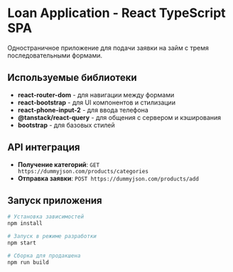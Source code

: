 # Loan Application - React TypeScript SPA

Одностраничное приложение для подачи заявки на займ с тремя последовательными формами.

## Используемые библиотеки

- **react-router-dom** - для навигации между формами
- **react-bootstrap** - для UI компонентов и стилизации
- **react-phone-input-2** - для ввода телефона
- **@tanstack/react-query** - для общения с сервером и кэширования
- **bootstrap** - для базовых стилей

## API интеграция

- **Получение категорий**: `GET https://dummyjson.com/products/categories`
- **Отправка заявки**: `POST https://dummyjson.com/products/add`


## Запуск приложения

```bash
# Установка зависимостей
npm install

# Запуск в режиме разработки
npm start

# Сборка для продакшена
npm run build
```
